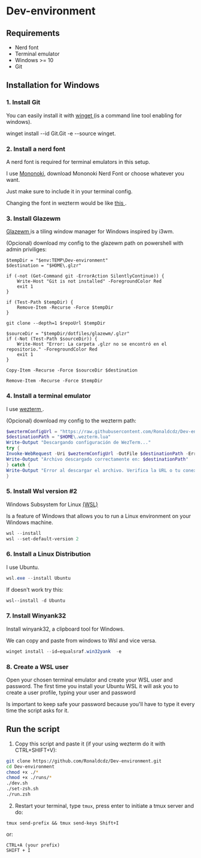 # Dev-environment

## Requirements

- Nerd font
- Terminal emulator
- Windows >= 10
- Git

## Installation for Windows

### 1. Install Git

You can easily install it with [ winget ](https://learn.microsoft.com/en-us/windows/package-manager/winget/) (is a command line tool enabling for windows).

winget install --id Git.Git -e --source winget.

### 2. Install a nerd font

A nerd font is required for terminal emulators in this setup.

I use [ Mononoki](https://www.nerdfonts.com/font-downloads), download Mononoki Nerd Font or choose whatever you want.

Just make sure to include it in your terminal config.

Changing the font in wezterm would be like [ this ](https://wezterm.org/config/fonts.html).

### 3. Install Glazewm

[ Glazewm ](https://github.com/glzr-io/glazewm?tab=readme-ov-file#installation) is a tiling window manager for Windows inspired by i3wm.

(Opcional) download my config to the glazewm path on powershell with admin priviliges:

```$repoUrl = "https://github.com/Ronaldcdz/Dev-environment.git"
$tempDir = "$env:TEMP\Dev-environment"
$destination = "$HOME\.glzr"

if (-not (Get-Command git -ErrorAction SilentlyContinue)) {
    Write-Host "Git is not installed" -ForegroundColor Red
    exit 1
}

if (Test-Path $tempDir) {
    Remove-Item -Recurse -Force $tempDir
}

git clone --depth=1 $repoUrl $tempDir

$sourceDir = "$tempDir/dotfiles/glazewm/.glzr"
if (-Not (Test-Path $sourceDir)) {
    Write-Host "Error: La carpeta .glzr no se encontró en el repositorio." -ForegroundColor Red
    exit 1
}

Copy-Item -Recurse -Force $sourceDir $destination

Remove-Item -Recurse -Force $tempDir
```

### 4. Install a terminal emulator

I use [ wezterm ](https://wezterm.org/installation.html).

(Opcional) download my config to the wezterm path:

```powershell
$weztermConfigUrl = "https://raw.githubusercontent.com/Ronaldcdz/Dev-environment/blob/main/dotfiles/wezterm/.wezterm.lua"
$destinationPath = "$HOME\.wezterm.lua"
Write-Output "Descargando configuración de WezTerm..."
try {
Invoke-WebRequest -Uri $weztermConfigUrl -OutFile $destinationPath -ErrorAction Stop
Write-Output "Archivo descargado correctamente en: $destinationPath"
} catch {
Write-Output "Error al descargar el archivo. Verifica la URL o tu conexión a internet."
}
```

### 5. Install Wsl version #2

Windows Subsystem for Linux [ (WSL) ](https://learn.microsoft.com/en-us/windows/wsl/about)

Is a feature of Windows that allows you to run a Linux environment on your Windows machine.

```powershell
wsl --install
wsl --set-default-version 2
```

### 6. Install a Linux Distribution

I use Ubuntu.

```powershell
wsl.exe --install Ubuntu
```

If doesn't work try this:

```powershell
wsl--install -d Ubuntu
```

### 7. Install Winyank32

Install winyank32, a clipboard tool for Windows.

We can copy and paste from windows to Wsl and vice versa.

```powershell
winget install --id=equalsraf.win32yank  -e
```

### 8. Create a WSL user

Open your chosen terminal emulator and create your WSL user and password.
The first time you install your Ubuntu WSL it will ask you to create a user profile, typing your user and password

Is important to keep safe your password because you'll have to type it every time the
script asks for it.

## Run the script

1. Copy this script and paste it (if your using wezterm do it with CTRL+SHIFT+V):

```bash
git clone https://github.com/Ronaldcdz/Dev-environment.git
cd Dev-environment
chmod +x ./*
chmod +x ./runs/*
./dev.sh
./set-zsh.sh
./run.zsh
```

2. Restart your terminal, type <code lang="bash">tmux</code>, press enter to initiate a tmux server and do:

```tmux
tmux send-prefix && tmux send-keys Shift+I
```

or:

```tmux
CTRL+A (your prefix)
SHIFT + I
```
